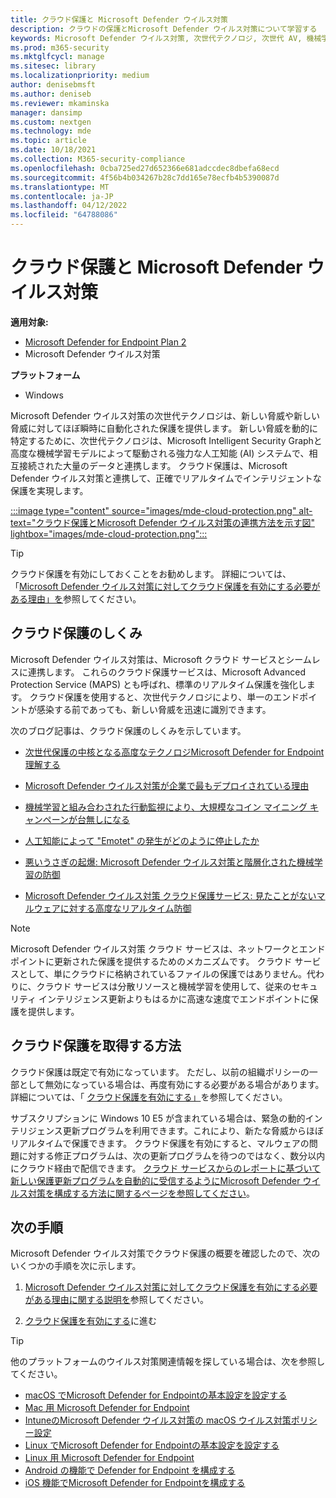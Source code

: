 ```yaml
---
title: クラウド保護と Microsoft Defender ウイルス対策
description: クラウドの保護とMicrosoft Defender ウイルス対策について学習する
keywords: Microsoft Defender ウイルス対策, 次世代テクノロジ, 次世代 AV, 機械学習, マルウェア対策, セキュリティ, Defender, クラウド, クラウド保護
ms.prod: m365-security
ms.mktglfcycl: manage
ms.sitesec: library
ms.localizationpriority: medium
author: denisebmsft
ms.author: deniseb
ms.reviewer: mkaminska
manager: dansimp
ms.custom: nextgen
ms.technology: mde
ms.topic: article
ms.date: 10/18/2021
ms.collection: M365-security-compliance
ms.openlocfilehash: 0cba725ed27d652366e681adccdec8dbefa68ecd
ms.sourcegitcommit: 4f56b4b034267b28c7dd165e78ecfb4b5390087d
ms.translationtype: MT
ms.contentlocale: ja-JP
ms.lasthandoff: 04/12/2022
ms.locfileid: "64788086"
---
```

# <a name="cloud-protection-and-microsoft-defender-antivirus"></a>クラウド保護と Microsoft Defender ウイルス対策

**適用対象:**

- [Microsoft Defender for Endpoint Plan 2](https://go.microsoft.com/fwlink/p/?linkid=2154037)
- Microsoft Defender ウイルス対策

**プラットフォーム**
- Windows

Microsoft Defender ウイルス対策の次世代テクノロジは、新しい脅威や新しい脅威に対してほぼ瞬時に自動化された保護を提供します。 新しい脅威を動的に特定するために、次世代テクノロジは、Microsoft Intelligent Security Graphと高度な機械学習モデルによって駆動される強力な人工知能 (AI) システムで、相互接続された大量のデータと連携します。 クラウド保護は、Microsoft Defender ウイルス対策と連携して、正確でリアルタイムでインテリジェントな保護を実現します。 

[:::image type="content" source="images/mde-cloud-protection.png" alt-text="クラウド保護とMicrosoft Defender ウイルス対策の連携方法を示す図" lightbox="images/mde-cloud-protection.png":::](enable-cloud-protection-microsoft-defender-antivirus.md)

> [!TIP]
> クラウド保護を有効にしておくことをお勧めします。 詳細については、「[Microsoft Defender ウイルス対策に対してクラウド保護を有効にする必要がある理由」を](why-cloud-protection-should-be-on-mdav.md)参照してください。 

## <a name="how-cloud-protection-works"></a>クラウド保護のしくみ

Microsoft Defender ウイルス対策は、Microsoft クラウド サービスとシームレスに連携します。 これらのクラウド保護サービスは、Microsoft Advanced Protection Service (MAPS) とも呼ばれ、標準のリアルタイム保護を強化します。 クラウド保護を使用すると、次世代テクノロジにより、単一のエンドポイントが感染する前であっても、新しい脅威を迅速に識別できます。 

次のブログ記事は、クラウド保護のしくみを示しています。

- [次世代保護の中核となる高度なテクノロジMicrosoft Defender for Endpoint理解する](https://www.microsoft.com/security/blog/2019/06/24/inside-out-get-to-know-the-advanced-technologies-at-the-core-of-microsoft-defender-atp-next-generation-protection/)

- [Microsoft Defender ウイルス対策が企業で最もデプロイされている理由](https://www.microsoft.com/security/blog/2018/03/22/why-windows-defender-antivirus-is-the-most-deployed-in-the-enterprise) 

- [機械学習と組み合わされた行動監視により、大規模なコイン マイニング キャンペーンが台無しになる](https://www.microsoft.com/security/blog/2018/03/07/behavior-monitoring-combined-with-machine-learning-spoils-a-massive-dofoil-coin-mining-campaign)

- [人工知能によって "Emotet" の発生がどのように停止したか](https://www.microsoft.com/security/blog/2018/02/14/how-artificial-intelligence-stopped-an-emotet-outbreak)

- [悪いうさぎの起爆: Microsoft Defender ウイルス対策と階層化された機械学習の防御](https://www.microsoft.com/security/blog/2017/12/11/detonating-a-bad-rabbit-windows-defender-antivirus-and-layered-machine-learning-defenses)

- [Microsoft Defender ウイルス対策 クラウド保護サービス: 見たことがないマルウェアに対する高度なリアルタイム防御](https://www.microsoft.com/security/blog/2017/07/18/windows-defender-antivirus-cloud-protection-service-advanced-real-time-defense-against-never-before-seen-malware) 


> [!NOTE]
> Microsoft Defender ウイルス対策 クラウド サービスは、ネットワークとエンドポイントに更新された保護を提供するためのメカニズムです。 クラウド サービスとして、単にクラウドに格納されているファイルの保護ではありません。代わりに、クラウド サービスは分散リソースと機械学習を使用して、従来のセキュリティ インテリジェンス更新よりもはるかに高速な速度でエンドポイントに保護を提供します。

## <a name="how-to-get-cloud-protection"></a>クラウド保護を取得する方法 

クラウド保護は既定で有効になっています。 ただし、以前の組織ポリシーの一部として無効になっている場合は、再度有効にする必要がある場合があります。 詳細については、「 [クラウド保護を有効にする」](enable-cloud-protection-microsoft-defender-antivirus.md)を参照してください。

サブスクリプションに Windows 10 E5 が含まれている場合は、緊急の動的インテリジェンス更新プログラムを利用できます。これにより、新たな脅威からほぼリアルタイムで保護できます。 クラウド保護を有効にすると、マルウェアの問題に対する修正プログラムは、次の更新プログラムを待つのではなく、数分以内にクラウド経由で配信できます。 [クラウド サービスからのレポートに基づいて新しい保護更新プログラムを自動的に受信するようにMicrosoft Defender ウイルス対策を構成する方法に関するページを参照してください](manage-event-based-updates-microsoft-defender-antivirus.md#cloud-report-updates)。

## <a name="next-steps"></a>次の手順

Microsoft Defender ウイルス対策でクラウド保護の概要を確認したので、次のいくつかの手順を次に示します。

1. [Microsoft Defender ウイルス対策に対してクラウド保護を有効にする必要がある理由に関する説明を](why-cloud-protection-should-be-on-mdav.md)参照してください。

2. [クラウド保護を有効にする](enable-cloud-protection-microsoft-defender-antivirus.md)に進む

> [!TIP]
> 他のプラットフォームのウイルス対策関連情報を探している場合は、次を参照してください。
> - [macOS でMicrosoft Defender for Endpointの基本設定を設定する](mac-preferences.md)
> - [Mac 用 Microsoft Defender for Endpoint](microsoft-defender-endpoint-mac.md)
> - [IntuneのMicrosoft Defender ウイルス対策の macOS ウイルス対策ポリシー設定](/mem/intune/protect/antivirus-microsoft-defender-settings-macos)
> - [Linux でMicrosoft Defender for Endpointの基本設定を設定する](linux-preferences.md)
> - [Linux 用 Microsoft Defender for Endpoint](microsoft-defender-endpoint-linux.md)
> - [Android の機能で Defender for Endpoint を構成する](android-configure.md)
> - [iOS 機能でMicrosoft Defender for Endpointを構成する](ios-configure-features.md)